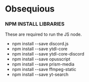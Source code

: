 # Obsequious



### NPM INSTALL LIBRARIES

These are required to run the JS node.
- npm install --save discord.js
- npm install --save ytdl-core
- npm install --save ytdl-core-discord
- npm install --save opusscript
- npm install --save prism-media
- npm install --save ffmpeg-static
- npm install --save yt-search 
 

